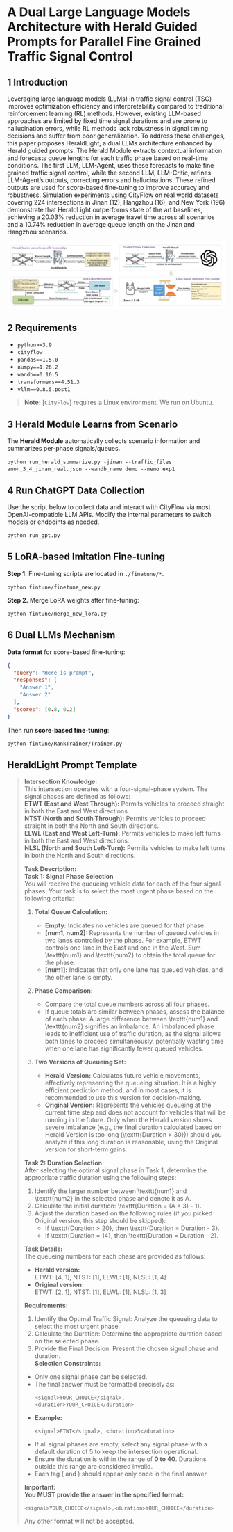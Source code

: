 # A Dual Large Language Models Architecture with Herald Guided Prompts for Parallel Fine Grained Traffic Signal Control

<a id="Introduction"></a>

## 1 Introduction

Leveraging large language models (LLMs) in traffic signal control (TSC) improves optimization efficiency and interpretability compared to traditional reinforcement learning (RL) methods. However, existing LLM-based approaches are limited by fixed time signal durations and are prone to hallucination errors, while RL methods lack robustness in signal timing decisions and suffer from poor generalization. To address these challenges, this paper proposes HeraldLight, a dual LLMs architecture enhanced by Herald guided prompts. The Herald Module extracts contextual information and forecasts queue lengths for each traffic phase based on real-time conditions. The first LLM, LLM-Agent, uses these forecasts to make fine grained traffic signal control, while the second LLM, LLM-Critic, refines LLM-Agent’s outputs, correcting errors and hallucinations. These refined outputs are used for score-based fine-tuning to improve accuracy and robustness. Simulation experiments using CityFlow on real world datasets covering 224 intersections in Jinan (12), Hangzhou (16), and New York (196) demonstrate that HeraldLight outperforms state of the art baselines, achieving a 20.03% reduction in average travel time across all scenarios and a 10.74% reduction in average queue length on the Jinan and Hangzhou scenarios.

![HeraldLight](./docs/overview.png)

<a id="requirements"></a>

## 2 Requirements

* `python>=3.9`
* `cityflow`
* `pandas==1.5.0`
* `numpy==1.26.2`
* `wandb==0.16.5`
* `transformers==4.51.3`
* `vllm==0.8.5.post1`

> **Note:** [`CityFlow`] requires a Linux environment. We run on Ubuntu.

<a id="Usage"></a>

## 3 Herald Module Learns from Scenario

The **Herald Module** automatically collects scenario information and summarizes per-phase signals/queues.

```shell
python run_herald_summarize.py -jinan --traffic_files anon_3_4_jinan_real.json --wandb_name demo --memo exp1
```

<a id="Training"></a>

## 4 Run ChatGPT Data Collection

Use the script below to collect data and interact with CityFlow via most OpenAI-compatible LLM APIs.
Modify the internal parameters to switch models or endpoints as needed.

```shell
python run_gpt.py
```

## 5 LoRA-based Imitation Fine-tuning

**Step 1.** Fine-tuning scripts are located in `./finetune/*`.

```shell
python fintune/finetune_new.py
```

**Step 2.** Merge LoRA weights after fine-tuning:

```shell
python fintune/merge_new_lora.py
```

## 6 Dual LLMs Mechanism

**Data format** for score-based fine-tuning:

```json
{
  "query": "Here is prompt",
  "responses": [
    "Answer 1",
    "Answer 2"
  ],
  "scores": [0.8, 0.2]
}
```

Then run **score-based fine-tuning**:

```shell
python fintune/RankTrainer/Trainer.py
```



## HeraldLight Prompt Template
> **Intersection Knowledge:**  
> This intersection operates with a four-signal-phase system. The signal phases are defined as follows:  
> **ETWT (East and West Through):** Permits vehicles to proceed straight in both the East and West directions.  
> **NTST (North and South Through):** Permits vehicles to proceed straight in both the North and South directions.  
> **ELWL (East and West Left-Turn):** Permits vehicles to make left turns in both the East and West directions.  
> **NLSL (North and South Left-Turn):** Permits vehicles to make left turns in both the North and South directions.
> 
> **Task Description:**  
> **Task 1: Signal Phase Selection**  
> You will receive the queueing vehicle data for each of the four signal phases. Your task is to select the most urgent phase based on the following criteria:
> 
> 1. **Total Queue Calculation:**  
>    - **Empty:** Indicates no vehicles are queued for that phase.  
>    - **[num1, num2]:** Represents the number of queued vehicles in two lanes controlled by the phase. For example, ETWT controls one lane in the East and one in the West. Sum \texttt{num1} and \texttt{num2} to obtain the total queue for the phase.  
>    - **[num1]:** Indicates that only one lane has queued vehicles, and the other lane is empty.
> 
> 2. **Phase Comparison:**  
>    - Compare the total queue numbers across all four phases.  
>    - If queue totals are similar between phases, assess the balance of each phase: A large difference between \texttt{num1} and \texttt{num2} signifies an imbalance. An imbalanced phase leads to inefficient use of traffic duration, as the signal allows both lanes to proceed simultaneously, potentially wasting time when one lane has significantly fewer queued vehicles.
> 
> 3. **Two Versions of Queueing Set:**  
>    - **Herald Version:** Calculates future vehicle movements, effectively representing the queueing situation. It is a highly efficient prediction method, and in most cases, it is recommended to use this version for decision-making.  
>    - **Original Version:** Represents the vehicles queueing at the current time step and does not account for vehicles that will be running in the future. Only when the Herald version shows severe imbalance (e.g., the final duration calculated based on Herald Version is too long (\texttt{Duration > 30})) should you analyze if this long duration is reasonable, using the Original version for short-term gains.
> 
> **Task 2: Duration Selection**  
> After selecting the optimal signal phase in Task 1, determine the appropriate traffic duration using the following steps:  
> 1. Identify the larger number between \texttt{num1} and \texttt{num2} in the selected phase and denote it as A.  
> 2. Calculate the initial duration: \texttt{Duration = (A * 3) - 1}.  
> 3. Adjust the duration based on the following rules (if you picked Original version, this step should be skipped):  
>    - If \texttt{Duration > 20}, then \texttt{Duration = Duration - 3}.  
>    - If \texttt{Duration = 14}, then \texttt{Duration = Duration - 2}.
> 
> **Task Details:**  
> The queueing numbers for each phase are provided as follows:  
> - **Herald version:**  
>   ETWT: [4, 1], NTST: [1], ELWL: [1], NLSL: [1, 4]  
> - **Original version:**  
>   ETWT: [2, 1], NTST: [1], ELWL: [1], NLSL: [1, 3]
> 
> **Requirements:**  
> 1. Identify the Optimal Traffic Signal: Analyze the queueing data to select the most urgent phase.  
> 2. Calculate the Duration: Determine the appropriate duration based on the selected phase.  
> 3. Provide the Final Decision: Present the chosen signal phase and duration.  
> **Selection Constraints:**  
> - Only one signal phase can be selected.  
> - The final answer must be formatted precisely as:  
>   ```
>   <signal>YOUR_CHOICE</signal>, <duration>YOUR_CHOICE</duration>
> - **Example:**  
>   ```
>   <signal>ETWT</signal>, <duration>5</duration>
>   ```  
> - If all signal phases are empty, select any signal phase with a default duration of 5 to keep the intersection operational.  
> - Ensure the duration is within the range of **0 to 40**. Durations outside this range are considered invalid.  
> - Each tag (<signal> and <duration>) should appear only once in the final answer.
> 
> **Important:**  
> **You MUST provide the answer in the specified format:**  
> ```
> <signal>YOUR_CHOICE</signal>,<duration>YOUR_CHOICE</duration>
> ```
> Any other format will not be accepted.

